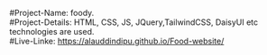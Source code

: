 #Project-Name: foody.<br>
#Project-Details: HTML, CSS, JS, JQuery,TailwindCSS, DaisyUI etc technologies are used.<br>
#Live-Linke: https://alauddindipu.github.io/Food-website/
